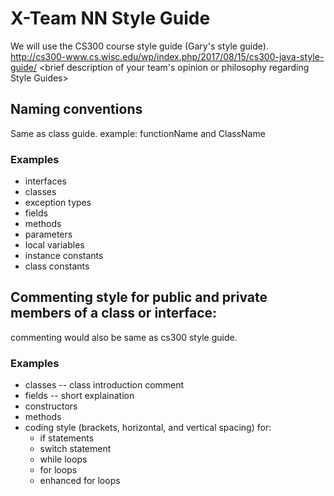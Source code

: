 # X-Team NN Style Guide
We will use the CS300 course style guide (Gary's style guide).  http://cs300-www.cs.wisc.edu/wp/index.php/2017/08/15/cs300-java-style-guide/
<brief description of your team's opinion or philosophy regarding Style Guides>

## Naming conventions
Same as class guide.
example:
functionName and ClassName
### Examples
* interfaces
* classes
* exception types
* fields
* methods
* parameters
* local variables
* instance constants
* class constants

## Commenting style for public and private members of a class or interface:

commenting would also be same as cs300 style guide. 

### Examples

* classes   -- class introduction comment
* fields   -- short explaination
* constructors  
* methods
* coding style (brackets, horizontal, and vertical spacing) for:
  * if statements
  * switch statement
  * while loops
  * for loops
  * enhanced for loops
